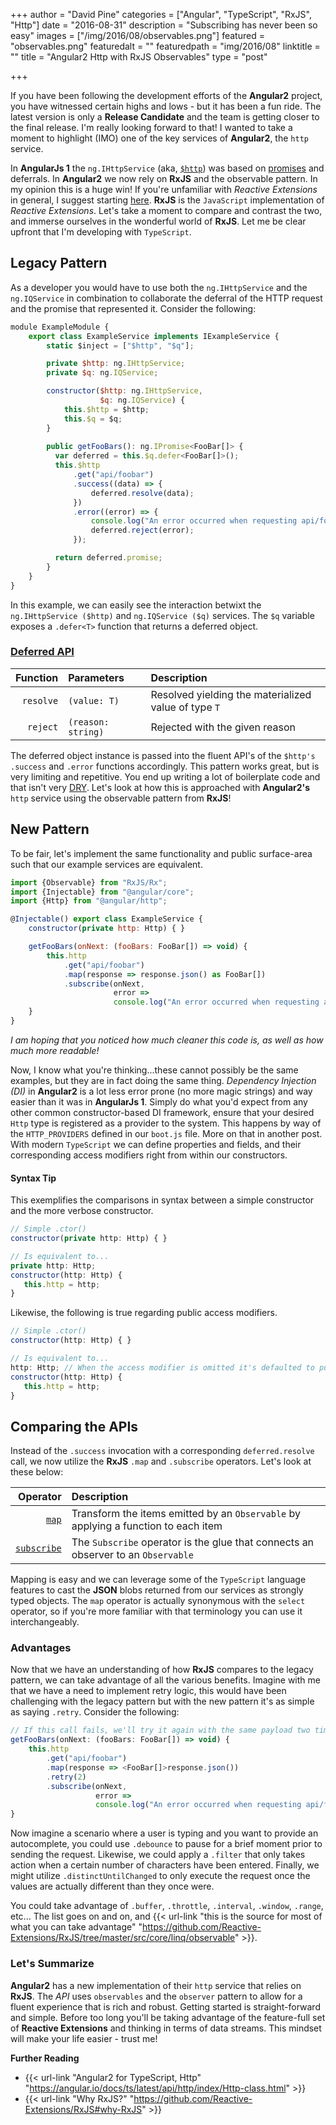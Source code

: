 +++
author = "David Pine"
categories = ["Angular", "TypeScript", "RxJS", "Http"]
date = "2016-08-31"
description = "Subscribing has never been so easy"
images = ["/img/2016/08/observables.png"]
featured = "observables.png"
featuredalt = ""
featuredpath = "img/2016/08"
linktitle = ""
title = "Angular2 Http with RxJS Observables"
type = "post"

+++

If you have been following the development efforts of the **Angular2** project, you have witnessed certain highs and lows - but it has been a fun ride. The latest version is only a **Release Candidate** and the team
is getting closer to the final release. I'm really looking forward to that! I wanted to take a moment to highlight (IMO) one of the key services of **Angular2**, the `http` service.

In **AngularJs 1** the `ng.IHttpService` (aka, [`$http`](https://docs.angularjs.org/api/ng/service/$http)) was based on
[promises](https://developer.mozilla.org/en-US/docs/Web/JavaScript/Reference/Global_Objects/Promise) and deferrals.
In **Angular2** we now rely on **RxJS** and the observable pattern. In my opinion this is a huge win!
If you're unfamiliar with _Reactive Extensions_ in general, I suggest starting [here](https://msdn.microsoft.com/en-us/data/gg577609.aspx).
**RxJS** is the `JavaScript` implementation of _Reactive Extensions_.
Let's take a moment to compare and contrast the two, and immerse ourselves in the wonderful world of **RxJS**.
Let me be clear upfront that I'm developing with `TypeScript`.

## Legacy Pattern

As a developer you would have to use both the `ng.IHttpService` and the `ng.IQService` in combination to collaborate the deferral of the
HTTP request and the promise that represented it. Consider the following:

```javascript
module ExampleModule {
    export class ExampleService implements IExampleService {
        static $inject = ["$http", "$q"];

        private $http: ng.IHttpService;
        private $q: ng.IQService;

        constructor($http: ng.IHttpService, 
                    $q: ng.IQService) {
            this.$http = $http;
            this.$q = $q;
        }
        
        public getFooBars(): ng.IPromise<FooBar[]> {
          var deferred = this.$q.defer<FooBar[]>();
          this.$http
              .get("api/foobar")
              .success((data) => {
                  deferred.resolve(data);
              })
              .error((error) => {
                  console.log("An error occurred when requesting api/foobar.", error);
                  deferred.reject(error);
              });

          return deferred.promise;
        }
    }
}
```

In this example, we can easily see the interaction betwixt the `ng.IHttpService ($http)` and `ng.IQService ($q)` services. The `$q` variable exposes a `.defer<T>` function that returns a deferred object.

### [Deferred API](https://docs.angularjs.org/api/ng/service/$q#the-deferred-api)

| Function | Parameters | Description |
|---------:|:------------|:-----------|
| `resolve`| `(value: T)`  | Resolved yielding the materialized value of type `T` |
| `reject` | `(reason: string)` | Rejected with the given reason |

The deferred object instance is passed into the fluent API's of the `$http's` `.success` and `.error` functions accordingly. This pattern works great, but is very limiting and repetitive.
You end up writing a lot of boilerplate code and that isn't very [DRY](https://en.wikipedia.org/wiki/Don%27t_repeat_yourself). Let's look at how this is approached with **Angular2's** `http` service using the observable pattern from **RxJS**!

## New Pattern

To be fair, let's implement the same functionality and public surface-area such that our example services are equivalent.

```javascript
import {Observable} from "RxJS/Rx";
import {Injectable} from "@angular/core";
import {Http} from "@angular/http";

@Injectable() export class ExampleService {
    constructor(private http: Http) { }

    getFooBars(onNext: (fooBars: FooBar[]) => void) {
        this.http
            .get("api/foobar")
            .map(response => response.json() as FooBar[])
            .subscribe(onNext,
                       error => 
                       console.log("An error occurred when requesting api/foobar.", error));
    }
}
```

_I am hoping that you noticed how much cleaner this code is, as well as how much more readable!_

Now, I know what you're thinking...these cannot possibly be the same examples, but they are in fact doing the same thing. _Dependency Injection (DI)_ in **Angular2** is a lot less error prone (no more magic strings) and way easier than
it was in **AngularJs 1**.
Simply do what you'd expect from any other common constructor-based DI framework, ensure that your desired `Http` type is registered as a provider to the system. This happens by way of the `HTTP_PROVIDERS` defined in our `boot.js` file.
More on that in another post. With modern `TypeScript` we can define properties and fields, and their corresponding access modifiers right from within our constructors.

#### Syntax Tip

This exemplifies the comparisons in syntax between a simple constructor and the more verbose constructor.

```javascript
// Simple .ctor()
constructor(private http: Http) { }

// Is equivalent to...
private http: Http;
constructor(http: Http) {
   this.http = http;
}
```

Likewise, the following is true regarding public access modifiers.

```javascript
// Simple .ctor()
constructor(http: Http) { }

// Is equivalent to...
http: Http; // When the access modifier is omitted it's defaulted to public
constructor(http: Http) {
   this.http = http;
}
```

## Comparing the APIs

Instead of the `.success` invocation with a corresponding `deferred.resolve` call, we now utilize the **RxJS** `.map` and `.subscribe` operators. Let's look at these below:

| Operator | Description |
|---------:|:------------|
| [`map`](https://reactivex.io/documentation/operators/map.html) | Transform the items emitted by an `Observable` by applying a function to each item |
| [`subscribe`](https://reactivex.io/documentation/operators/subscribe.html) | The `Subscribe` operator is the glue that connects an observer to an `Observable` |

Mapping is easy and we can leverage some of the `TypeScript` language features to cast the **JSON** blobs returned from our services as strongly typed objects. The `map` operator is actually
synonymous with the `select` operator, so if you're more familiar with that terminology you can use it interchangeably.

### Advantages

Now that we have an understanding of how **RxJS** compares to the legacy pattern, we can take advantage of all the various benefits. Imagine with me that we have a need to implement retry logic,
this would have been challenging with the legacy pattern but with the new pattern it's as simple as saying `.retry`. Consider the following:

```javascript
// If this call fails, we'll try it again with the same payload two times
getFooBars(onNext: (fooBars: FooBar[]) => void) {
    this.http
        .get("api/foobar")
        .map(response => <FooBar[]>response.json())
        .retry(2)
        .subscribe(onNext,
                   error => 
                   console.log("An error occurred when requesting api/foobar.", error));
}
```

Now imagine a scenario where a user is typing and you want to provide an autocomplete, you could use `.debounce` to pause for a brief moment prior to sending the request. Likewise,
we could apply a `.filter` that only takes action when a certain number of characters have been entered. Finally, we might utilize `.distinctUntilChanged` to only execute the request once
the values are actually different than they once were.

You could take advantage of `.buffer`, `.throttle`, `.interval`, `.window`, `.range`, etc... The list goes on and on,
and {{< url-link "this is the source for most of what you can take advantage" "https://github.com/Reactive-Extensions/RxJS/tree/master/src/core/linq/observable" >}}.

### Let's Summarize

**Angular2** has a new implementation of their `http` service that relies on **RxJS**. The _API_ uses `observables` and the `observer` pattern to allow for a fluent experience that is rich and robust.
Getting started is straight-forward and simple. Before too long you'll be taking advantage of the feature-full set of **Reactive Extensions** and thinking in terms of data streams.
This mindset will make your life easier - trust me!  

**Further Reading**

- {{< url-link "Angular2 for TypeScript, Http" "https://angular.io/docs/ts/latest/api/http/index/Http-class.html" >}}
- {{< url-link "Why RxJS?" "https://github.com/Reactive-Extensions/RxJS#why-RxJS" >}}
